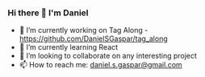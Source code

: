 ### Hi there 👋 I'm Daniel
- 🔭 I’m currently working on Tag Along - https://github.com/DanielSGaspar/tag_along
- 🌱 I’m currently learning React
- 👯 I’m looking to collaborate on any interesting project
- 📫 How to reach me: daniel.s.gaspar@gmail.com

<!--
**DanielSGaspar/DanielSGaspar** is a ✨ _special_ ✨ repository because its `README.md` (this file) appears on your GitHub profile.

Here are some ideas to get you started:

- 🔭 I’m currently working on ...
- 🌱 I’m currently learning React
- 👯 I’m looking to collaborate on any interesting project
- 🤔 I’m looking for help with ...
- 💬 Ask me about ...
- 📫 How to reach me: ...
- 😄 Pronouns: ...
- ⚡ Fun fact: ...
-->
